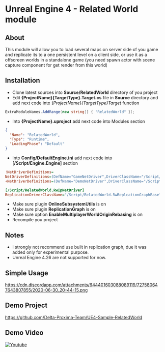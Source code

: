 # Unreal Engine 4 - Related World module

## About
This module will allow you to load several maps on server side of you game and replicate its to a one persistent level on a client side, or use it as a offscreen worlds in a standalone game (you need spawn actor with scene capture component for get render from this world)

## Installation
- Clone latest sources into **Source/RelatedWorld** directory of you project
- Edit **{ProjectName}{TargetType}.Target.cs** file in **Source** directory and add next code into *{ProjectName}{TargetType}Target* function
```c#
ExtraModuleNames.AddRange(new string[] { "RelatedWorld" });
```
- Into **{ProjectName}.uproject** add next code into Modules section
```json
{
  "Name": "RelatedWorld",
  "Type": "Runtime",
  "LoadingPhase": "Default"
}
```

- Into **Config/DefaultEngine.ini** add next code into **[/Script/Engine.Engine]** section
```ini
!NetDriverDefinitions=
NetDriverDefinitions=(DefName="GameNetDriver",DriverClassName="/Script/RelatedWorld.RwIpNetDriver",DriverClassNameFallback="/Script/RelatedWorld.RwIpNetDriver")
+NetDriverDefinitions=(DefName="DemoNetDriver",DriverClassName="/Script/Engine.DemoNetDriver",DriverClassNameFallback="/Script/Engine.DemoNetDriver")

[/Script/RelatedWorld.RwIpNetDriver]
ReplicationDriverClassName="/Script/RelatedWorld.RwReplcationGraphBase"
```

- Make sure plugin **OnlineSubsystemUtils** is on
- Make sure plugin **ReplicationGraph** is on
- Make sure option **EnableMultiplayerWorldOriginRebasing** is on
- Recompile you project

## Notes
- I strongly not recommend use built in replication graph, due it was added only for experimental purpose.
- Unreal Engine 4.26 are not supported for now.

## Simple Usage
https://cdn.discordapp.com/attachments/644401603088089119/727580647643807855/2020-06-30_20-44-15.png

## Demo Project
https://github.com/Delta-Proxima-Team/UE4-Sample-RelatedWorld

## Demo Video
[![Youtube](https://img.youtube.com/vi/3VWCxFvrN6U/0.jpg)](https://www.youtube.com/watch?v=3VWCxFvrN6U)
